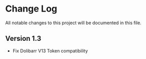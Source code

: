 # Change Log
All notable changes to this project will be documented in this file.

## Version 1.3

- Fix Dolibarr V13 Token compatibility
